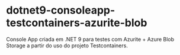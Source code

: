 # dotnet9-consoleapp-testcontainers-azurite-blob
Console App criada em .NET 9 para testes com Azurite + Azure Blob Storage a partir do uso do projeto Testcontainers.
